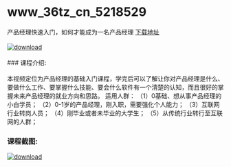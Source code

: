 # www_36tz_cn_5218529
产品经理快速入门，如何才能成为一名产品经理
[下载地址](http://www.36tz.cn/article/5218529 "下载地址")
<br/></br>[![download](http://36tz.cn/muke_img/2021_02_1-68.png "下载地址")](http://www.36tz.cn/article/5218529 "下载地址")
<br/></br>### 课程介绍:<br/></br>本视频定位为产品经理的基础入门课程，学完后可以了解让你对产品经理是什么、要做什么工作、要掌握什么技能、要会什么软件有一个清楚的认知，而且很好的掌握未来产品经理的就业方向和思路。
适用人群：
（1）0基础、想从事产品经理的小白学员；
（2）0-1岁的产品经理，刚入职，需要强化个人能力；
（3）互联网行业转岗人员；
（4）刚毕业或者未毕业的大学生；
（5）从传统行业转行至互联网的人群；

### 课程截图:
[![download](http://36tz.cn/muke_img/2021_02_2-72.png "下载地址")](http://www.36tz.cn/article/5218529 "下载地址")
